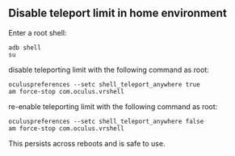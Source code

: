 ## Disable teleport limit in home environment


Enter a root shell:

```
adb shell
su
```

disable teleporting limit with the following command as root:

```
oculuspreferences --setc shell_teleport_anywhere true
am force-stop com.oculus.vrshell
```

re-enable teleporting limit with the following command as root:

```
oculuspreferences --setc shell_teleport_anywhere false
am force-stop com.oculus.vrshell
```
This persists across reboots and is safe to use.

